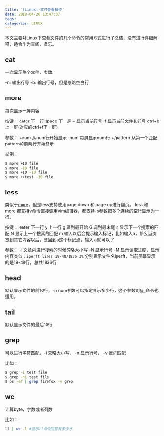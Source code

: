 ```yaml
---
title: '[Linux]-文件查看操作'
date: 2018-04-26 13:47:37
tags:
categories: LINUX
---
```


本文主要对Linux下查看文件的几个命令的常用方式进行了总结，没有进行详细解释，适合作为查阅，备忘。

<!--more-->

## cat

一次显示整个文件，参数:

-n: 输出行号
-b: 输出行号，但是忽略空白行

## more

每次显示一屏内容

按键：
enter 下一行
space 下一屏
= 显示当前行号
:f 显示当前文件和行号
ctrl+b 上一屏(对应的ctrl+f下一屏)

参数：
+num 从num行开始显示
-num 每屏显示num行
+/pattern 从第一个匹配pattern的前两行开始显示

举例：
``` bash
$ more +10 file
$ more -10 file
$ more +10 -10 file
$ more +/test -10 file
```

## less

类似于[more](#more)，但是less支持使用page down 和 page up进行翻页。
less 和 more 都支持v命令直接调用vim编辑器，都支持-s参数把多个连续的空行显示为一行。

按键：
enter 下一行
y 上一行
g 调到最开始
G 调到最末尾
n 显示下一个搜索的匹配
N 显示上一个搜索的匹配
m 输入以后会提示输入标记，比如输入a，那么当浏览到其它内容以后，想回到a这个标记点，输入'a就可以了

参数：
-i 文章内进行搜索的时候忽略大小写
-N 显示行号
-M 显示读取进度，显示内容类似：`iperft lines 19-48/1836 3%` 分别表示文件名iperft，当前屏幕显示的是19-48行，总共1836行

## head

默认显示文件的前10行，-n num参数可以指定显示多少行，这个参数对[tail](#tail)命令也适用。

## tail

默认显示文件的最后10行

## grep

可以进行字符匹配，-i 忽略大小写， -n 显示行号， -v 反向匹配

比如：

``` bash
$ grep -i test file
$ grep -ni test file
$ ps -ef | grep firefox -v grep
```

## wc

计算byte，字数或者列数

比如：

``` bash
ll | wc -l #显示ll命令回显有多少行
```
